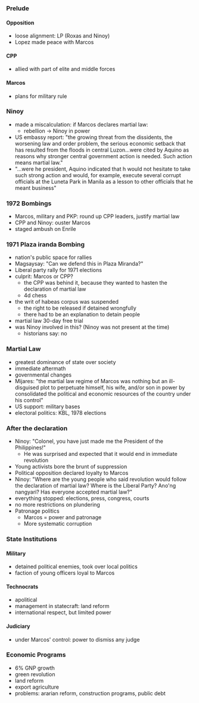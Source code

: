 ### Prelude
#### Opposition
- loose alignment: LP (Roxas and Ninoy)
- Lopez made peace with Marcos
#### CPP
- allied with part of elite and middle forces
#### Marcos
- plans for military rule

### Ninoy
- made a miscalculation: if Marcos declares martial law:
	- rebellion -> Ninoy in power
- US embassy report: "the growing threat from the dissidents, the worsening law and order problem, the serious economic setback that has resulted from the floods in central Luzon...were cited by Aquino as reasons why stronger central government action is needed. Such action means martial law."
- "...were he president, Aquino indicated that h would not hesitate to take such strong action and would, for example, execute several corrupt officials at the Luneta Park in Manila as a lesson to other officials that he meant business"
### 1972 Bombings
- Marcos, military and PKP: round up CPP leaders, justify martial law
- CPP and Ninoy: ouster Marcos
- staged ambush on Enrile

### 1971 Plaza iranda Bombing
- nation's public space for rallies
- Magsaysay: "Can we defend this in Plaza Miranda?"
- Liberal party rally for 1971 elections
- culprit: Marcos or CPP?
	- the CPP was behind it, because they wanted to hasten the declaration of martial law
	- 4d chess
- the writ of habeas corpus was suspended
	- the right to be released if detained wrongfully
	- there had to be an explanation to detain people
- martial law 30-day free trial
- was Ninoy involved in this? (Ninoy was not present at the time)
	- historians say: no
### Martial Law
- greatest dominance of state over society
- immediate aftermath
- governmental changes
- Mijares: "the martial law regime of Marcos was nothing but an ill-disguised plot to perpetuate himself, his wife, and/or son in power by consolidated the political and economic resources of the country under his control"
- US support: military bases
- electoral politics: KBL, 1978 elections
### After the declaration
- Ninoy: "Colonel, you have just made me the President of the Philippines!"
	- He was surprised and expected that it would end in immediate revolution
- Young activists bore the brunt of suppression
- Political opposition declared loyalty to Marcos
- Ninoy: "Where are the young people who said revolution would follow the declaration of martial law? Where is the Liberal Party? Ano'ng nangyari? Has everyone accepted martial law?"
- everything stopped: elections, press, congress, courts
- no more restrictions on plundering
- Patronage politics
	- Marcos = power and patronage
	- More systematic corruption
### State Institutions
#### Military
- detained political enemies, took over local politics
- faction of young officers loyal to Marcos
#### Technocrats
- apolitical
- management in statecraft: land reform
- international respect, but limited power
#### Judiciary
- under Marcos' control: power to dismiss any judge

### Economic Programs
- 6% GNP growth
- green revolution
- land reform
- export agriculture
- problems: ararian reform, construction programs, public debt